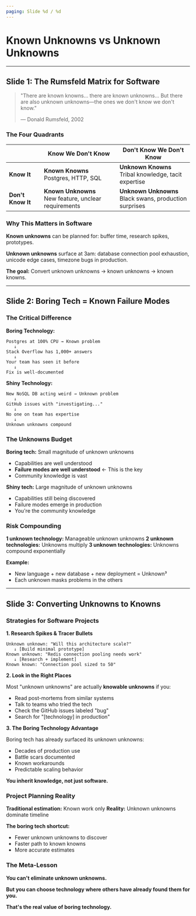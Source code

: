 ```yaml
---
paging: Slide %d / %d
---
```


# Known Unknowns vs Unknown Unknowns

---

## Slide 1: The Rumsfeld Matrix for Software

> "There are known knowns... there are known unknowns... But there are also unknown unknowns—the ones we don't know we don't know."
>
> — Donald Rumsfeld, 2002

### The Four Quadrants

| | **Know We Don't Know** | **Don't Know We Don't Know** |
|----------------|------------------------|------------------------------|
| **Know It** | **Known Knowns** <br/>Postgres, HTTP, SQL | **Unknown Knowns** <br/>Tribal knowledge, tacit expertise |
| **Don't Know It** | **Known Unknowns** <br/>New feature, unclear requirements | **Unknown Unknowns** <br/>Black swans, production surprises |

### Why This Matters in Software

**Known unknowns** can be planned for: buffer time, research spikes, prototypes.

**Unknown unknowns** surface at 3am: database connection pool exhaustion, unicode edge cases, timezone bugs in production.

**The goal:** Convert unknown unknowns → known unknowns → known knowns.

---

## Slide 2: Boring Tech = Known Failure Modes

### The Critical Difference

**Boring Technology:**
```
Postgres at 100% CPU → Known problem
   ↓
Stack Overflow has 1,000+ answers
   ↓
Your team has seen it before
   ↓
Fix is well-documented
```

**Shiny Technology:**
```
New NoSQL DB acting weird → Unknown problem
   ↓
GitHub issues with "investigating..."
   ↓
No one on team has expertise
   ↓
Unknown unknowns compound
```

### The Unknowns Budget

**Boring tech:** Small magnitude of unknown unknowns
- Capabilities are well understood
- **Failure modes are well understood** ← This is the key
- Community knowledge is vast

**Shiny tech:** Large magnitude of unknown unknowns
- Capabilities still being discovered
- Failure modes emerge in production
- You're the community knowledge

### Risk Compounding

**1 unknown technology:** Manageable unknown unknowns
**2 unknown technologies:** Unknowns multiply
**3 unknown technologies:** Unknowns compound exponentially

**Example:**
- New language + new database + new deployment = Unknown³
- Each unknown masks problems in the others

---

## Slide 3: Converting Unknowns to Knowns

### Strategies for Software Projects

**1. Research Spikes & Tracer Bullets**
```
Unknown unknown: "Will this architecture scale?"
   ↓ [Build minimal prototype]
Known unknown: "Redis connection pooling needs work"
   ↓ [Research + implement]
Known known: "Connection pool sized to 50"
```

**2. Look in the Right Places**

Most "unknown unknowns" are actually **knowable unknowns** if you:
- Read post-mortems from similar systems
- Talk to teams who tried the tech
- Check the GitHub issues labeled "bug"
- Search for "[technology] in production"

**3. The Boring Technology Advantage**

Boring tech has already surfaced its unknown unknowns:
- Decades of production use
- Battle scars documented
- Known workarounds
- Predictable scaling behavior

**You inherit knowledge, not just software.**

### Project Planning Reality

**Traditional estimation:** Known work only
**Reality:** Unknown unknowns dominate timeline

**The boring tech shortcut:**
- Fewer unknown unknowns to discover
- Faster path to known knowns
- More accurate estimates

### The Meta-Lesson

**You can't eliminate unknown unknowns.**

**But you can choose technology where others have already found them for you.**

**That's the real value of boring technology.**
